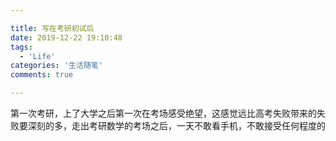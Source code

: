 ```yaml
---

title: 写在考研初试后
date: 2019-12-22 19:10:48
tags:
  - 'Life'
categories: '生活随笔'
comments: true

---
```


第一次考研，上了大学之后第一次在考场感受绝望，这感觉远比高考失败带来的失败要深刻的多，走出考研数学的考场之后，一天不敢看手机，不敢接受任何程度的
